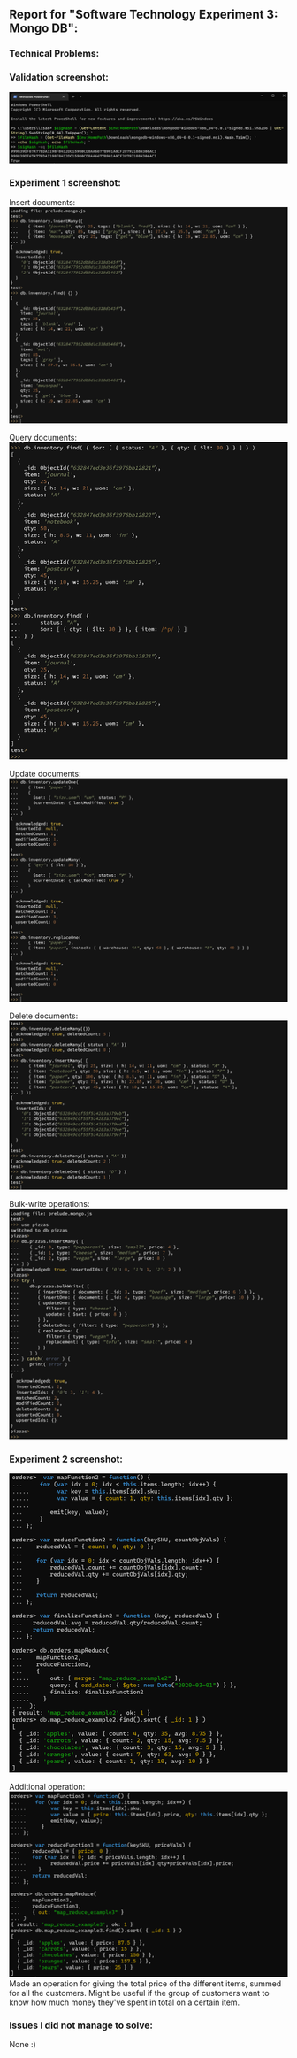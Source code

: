 ## Report for "Software Technology Experiment 3: Mongo DB":

### Technical Problems:

### Validation screenshot:
![img.png](validation.png)

### Experiment 1 screenshot:
Insert documents:
![img.png](insert.png)

Query documents:
![img.png](query.png)

Update documents:
![img.png](update.png)

Delete documents:
![img.png](delete.png)

Bulk-write operations:
![img.png](bulk-write.png)

### Experiment 2 screenshot:
![img.png](exp2.png)

Additional operation:
![img.png](addoperation.png)
Made an operation for giving the total price of the different items, summed for all the customers.
Might be useful if the group of customers want to know how much money they've spent in total on a certain item.

### Issues I did not manage to solve:
None :)